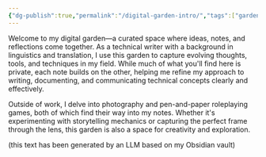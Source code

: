 ```yaml
---
{"dg-publish":true,"permalink":"/digital-garden-intro/","tags":["gardenEntry"]}
---
```




Welcome to my digital garden—a curated space where ideas, notes, and reflections come together. As a technical writer with a background in linguistics and translation, I use this garden to capture evolving thoughts, tools, and techniques in my field. While much of what you'll find here is private, each note builds on the other, helping me refine my approach to writing, documenting, and communicating technical concepts clearly and effectively.

Outside of work, I delve into photography and pen-and-paper roleplaying games, both of which find their way into my notes. Whether it's experimenting with storytelling mechanics or capturing the perfect frame through the lens, this garden is also a space for creativity and exploration.

(this text has been generated by an LLM based on my Obsidian vault)
